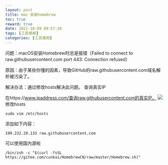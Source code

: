 ```yaml
---
layout: post
title: mac 安装homebrew
toc: true
reward: true
date: 2021-10-09 09:57:26
tags: [工具使用]
categories: [工具使用]
---
```

问题：macOS安装Homebrew时总是报错（Failed to connect to raw.githubusercontent.com port 443: Connection refused）

原因：由于某些你懂的因素，导致GitHub的raw.githubusercontent.com域名解析被污染了。

解决办法：通过修改hosts解决此问题。
查询真实IP

在https://www.ipaddress.com/查询raw.githubusercontent.com的真实IP。
![](https://imgconvert.csdnimg.cn/aHR0cDovL29zY2ltZy5vc2NoaW5hLm5ldC9vc2NuZXQvdXAtNzMwZGI4MDg5OGIzYmI5NzU2NDdlOTk1NzViZTEyZWY4N2EucG5n?x-oss-process=image/format,png)
修改hosts
```linux
sudo vim /etc/hosts
```
添加如下内容：
```
199.232.28.133 raw.githubusercontent.com
```
可以使用国内源啦
```
/bin/zsh -c "$(curl -fsSL https://gitee.com/cunkai/HomebrewCN/raw/master/Homebrew.sh)"
```